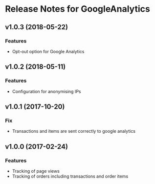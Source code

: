 # Release Notes for GoogleAnalytics

## v1.0.3 (2018-05-22)
### Features
- Opt-out option for Google Analytics

## v1.0.2 (2018-05-11)
### Features
- Configuration for anonymising IPs


## v1.0.1 (2017-10-20)
### Fix
- Transactions and items are sent correctly to google analytics


## v1.0.0 (2017-02-24)
### Features
- Tracking of page views
- Tracking of orders including transactions and order items
